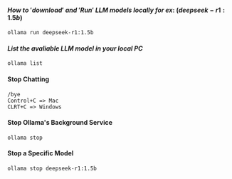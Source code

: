 #### $How\ to\ 'download'\ and\ 'Run'\ LLM\ models\ locally\ for\ ex:\ (deepseek-r1:1.5b)$
```
ollama run deepseek-r1:1.5b
```
#### $List\ the\ avaliable\ LLM\ model\ in\ your\ local\ PC$
```
ollama list
```
#### Stop Chatting
```
/bye
Control+C => Mac
CLRT+C => Windows
```
#### Stop Ollama's Background Service
```
ollama stop
```
#### Stop a Specific Model
```
ollama stop deepseek-r1:1.5b
```
